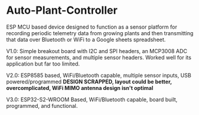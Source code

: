 # Auto-Plant-Controller

ESP MCU based device designed to function as a sensor platform for recording periodic telemetry data from growing plants and then transmitting that data over Bluetooth or WiFi to a Google sheets spreadsheet.

V1.0: Simple breakout board with I2C and SPI headers, an MCP3008 ADC for sensor measurements, and multiple sensor headers. Worked well for its application but far too limited.

V2.0: ESP8585 based, WiFi/Bluetooth capable, multiple sensor inputs, USB powered/programmed
    **DESIGN SCRAPPED, layout could be better, overcomplicated, WiFi MIMO antenna design isn't optimal**

V3.0: ESP32-S2-WROOM Based, WiFi/Bluetooth capable, board built, programmed, and functional.
